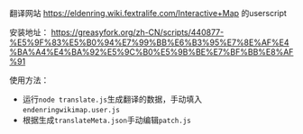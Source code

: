 翻译网站 https://eldenring.wiki.fextralife.com/Interactive+Map 的userscript

安装地址： https://greasyfork.org/zh-CN/scripts/440877-%E5%9F%83%E5%B0%94%E7%99%BB%E6%B3%95%E7%8E%AF%E4%BA%A4%E4%BA%92%E5%9C%B0%E5%9B%BE%E7%BF%BB%E8%AF%91

使用方法：
* 运行`node translate.js`生成翻译的数据，手动填入`endenringwikimap.user.js`
* 根据生成`translateMeta.json`手动编辑`patch.js`
